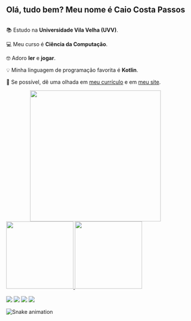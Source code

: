 ## Olá, tudo bem? Meu nome é Caio Costa Passos

<div style="display: inline-block">
  <div>

  📚 Estudo na **Universidade Vila Velha (UVV)**.

  💻 Meu curso é **Ciência da Computação**.

  🤓 Adoro **ler** e **jogar**.

  💡 Minha linguagem de programação favorita é **Kotlin**.
    
   📌 Se possível, dê uma olhada em [meu currículo](https://caiocpassos.github.io/Curriculo-Pessoal/) e em [meu site](https://caiocpassos.github.io/Site-Pessoal/).

  </div>
  
  <img align="right" src="https://cdn.discordapp.com/attachments/509126290436259850/923794714598187058/giphy-4.gif" style="width: 350px"/>
  
</div>

<div>
  <a href="https://github.com/caiocpassos">
  <img height="180em" src="https://github-readme-stats.vercel.app/api?username=caiocpassos&show_icons=true&theme=dracula&include_all_commits=true&count_private=true"/>
  <img height="180em" src="https://github-readme-stats.vercel.app/api/top-langs/?username=caiocpassos&layout=compact&langs_count=7&theme=dracula"/>
</div>

<br>
  
<div> 
  <a href="https://instagram.com/caiocpassos1" target="_blank"><img src="https://img.shields.io/badge/-Instagram-%23E4405F?style=for-the-badge&logo=instagram&logoColor=white" target="_blank"></a>
  <a href = "mailto:caiocp.trabalhos@gmail.com"><img src="https://img.shields.io/badge/-Gmail-%23333?style=for-the-badge&logo=gmail&logoColor=white" target="_blank"></a>
  <a href="https://www.linkedin.com/in/caio-costa-passos-4706b81a2/" target="_blank"><img src="https://img.shields.io/badge/-LinkedIn-%230077B5?style=for-the-badge&logo=linkedin&logoColor=white" target="_blank"></a>
    <a href="https://github.com/caiocpassos" target="_blank"><img src="https://img.shields.io/badge/GitHub-100000?style=for-the-badge&logo=github&logoColor=white" target="_blank"></a> 
 
  ![Snake animation](https://github.com/caiocpassos/caiocpassos/blob/output/github-contribution-grid-snake.svg)
 
</div>
